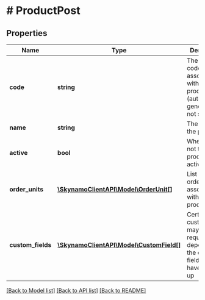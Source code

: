 # # ProductPost

## Properties

Name | Type | Description | Notes
------------ | ------------- | ------------- | -------------
**code** | **string** | The unique code associated with this product (automatically generated if not supplied) | [optional]
**name** | **string** | The name of the product |
**active** | **bool** | Whether or not the product is active | [optional] [default to true]
**order_units** | [**\SkynamoClientAPI\Model\OrderUnit[]**](OrderUnit.md) | List of all the order units associated with a product | [optional]
**custom_fields** | [**\SkynamoClientAPI\Model\CustomField[]**](CustomField.md) | Certain custom fields may be required depending on the custom fields that have been set up | [optional]

[[Back to Model list]](../../README.md#models) [[Back to API list]](../../README.md#endpoints) [[Back to README]](../../README.md)
